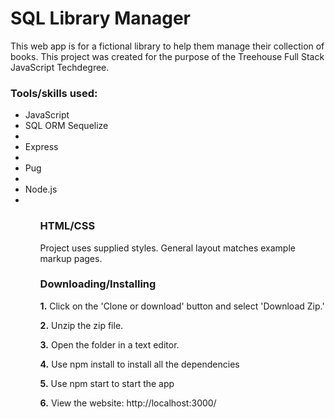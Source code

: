 # SQL Library Manager
This web app is for a fictional library to help them manage their collection of books.
This project was created for the purpose of the Treehouse Full Stack JavaScript Techdegree.

### Tools/skills used:
<ul>
<li>JavaScript</li>
<li>SQL ORM Sequelize<li/>
<li>Express<li/>
<li>Pug<li/>
<li>Node.js<li/>
<ul/>

### HTML/CSS
Project uses supplied styles.
General layout matches example markup pages.

### Downloading/Installing
<strong>1.</strong>
Click on the 'Clone or download' button and select 'Download Zip.'

<strong>2.</strong>
Unzip the zip file.

<strong>3.</strong>
Open the folder in a text editor.

<strong>4.</strong>
Use npm install to install all the dependencies<br/>

<strong>5.</strong>
Use npm start to start the app<br/>

<strong>6.</strong>
View the website: http://localhost:3000/

